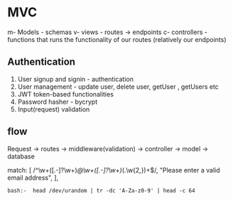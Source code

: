 # MVC

m- Models - schemas
v- views - routes -> endpoints
c- controllers - functions that runs the functionality of our routes (relatively our endpoints)

## Authentication

1. User signup and signin - authentication
2. User management - update user, delete user, getUser , getUsers etc
3. JWT token-based functionalities
4. Password hasher - bycrypt
5. Input(request) validation

## flow

Request -> routes -> middleware(validation) -> controller -> model -> database



 match: [
        /^\w+([\.-]?\w+)*@\w+([\.-]?\w+)*(\.\w{2,})+$/,
        "Please enter a valid email address",
      ],

    bash:-  head /dev/urandom | tr -dc 'A-Za-z0-9' | head -c 64